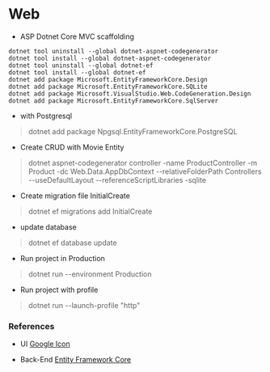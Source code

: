 # Web

- ASP Dotnet Core MVC scaffolding 
~~~~
dotnet tool uninstall --global dotnet-aspnet-codegenerator
dotnet tool install --global dotnet-aspnet-codegenerator
dotnet tool uninstall --global dotnet-ef
dotnet tool install --global dotnet-ef
dotnet add package Microsoft.EntityFrameworkCore.Design
dotnet add package Microsoft.EntityFrameworkCore.SQLite
dotnet add package Microsoft.VisualStudio.Web.CodeGeneration.Design
dotnet add package Microsoft.EntityFrameworkCore.SqlServer
~~~~
- with Postgresql
> dotnet add package Npgsql.EntityFrameworkCore.PostgreSQL

- Create CRUD with Movie Entity
> dotnet aspnet-codegenerator controller -name ProductController -m Product -dc Web.Data.AppDbContext --relativeFolderPath Controllers --useDefaultLayout --referenceScriptLibraries -sqlite
- Create migration file InitialCreate
>dotnet ef migrations add InitialCreate
- update database
>dotnet ef database update

- Run project in Production
> dotnet run --environment Production
- Run project with profile
> dotnet run --launch-profile "http"

### References
- UI
[Google Icon](https://fonts.google.com/icons)

- Back-End
[Entity Framework Core](https://learn.microsoft.com/en-us/ef/core/)